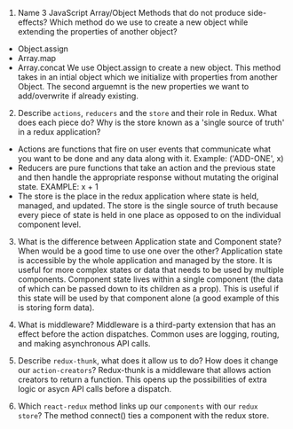 1.  Name 3 JavaScript Array/Object Methods that do not produce side-effects? Which method do we use to create a new object while extending the properties of another object?
  * Object.assign
  * Array.map
  * Array.concat
   We use Object.assign to create a new object. This method takes in an intial object which we initialize with properties from another Object. The second arguemnt is the new properties we want to add/overwrite if already existing.
   
2.  Describe `actions`, `reducers` and the `store` and their role in Redux. What does each piece do? Why is the store known as a 'single source of truth' in a redux application?
  * Actions are functions that fire on user events that communicate what you want to be done and any data along with it. Example: ('ADD-ONE', x)
  * Reducers are pure functions that take an action and the previous state and then handle the appropriate response without mutating the original state. EXAMPLE: x + 1
  * The store is the place in the redux application where state is held, managed, and updated.
   The store is the single source of truth because every piece of state is held in one place as opposed to on the individual component level.
   
3.  What is the difference between Application state and Component state? When would be a good time to use one over the other?
   Application state is accessible by the whole application and managed by the store. It is useful for more complex states or data that needs to be used by multiple components. Component state lives within a single component (the data of which can be passed down to its children as a prop). This is useful if this state will be used by that component alone (a good example of this is storing form data).

4.  What is middleware?
   Middleware is a third-party extension that has an effect before the action dispatches. Common uses are logging, routing, and making asynchronous API calls.

5.  Describe `redux-thunk`, what does it allow us to do? How does it change our `action-creators`?
   Redux-thunk is a middleware that allows action creators to return a function. This opens up the possibilities of extra logic or asycn API calls before a dispatch.

6.  Which `react-redux` method links up our `components` with our `redux store`?
   The method connect() ties a component with the redux store.